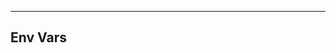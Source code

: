 <!-- Space: Projects -->
<!-- Parent: ReactReduxItems -->
<!-- Title: Env Vars ReactReduxItems -->

<!-- Label: ReactReduxItems -->
<!-- Label: Project -->
<!-- Label: Env Vars -->
<!-- Include: disclaimer.md -->
<!-- Include: ac:toc -->

---

## Env Vars

